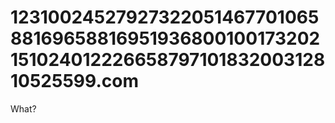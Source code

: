 # 123100245279273220514677010658816965881695193680010017320215102401222665879710183200312810525599.com
What?
